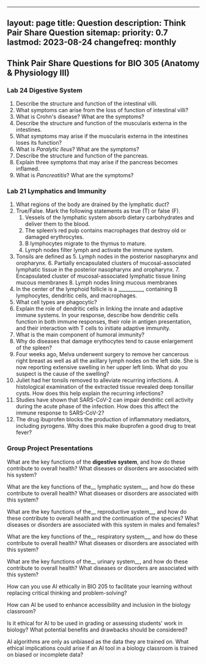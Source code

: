 <!-----



Conversion time: 0.463 seconds.


Using this Markdown file:

1. Paste this output into your source file.
2. See the notes and action items below regarding this conversion run.
3. Check the rendered output (headings, lists, code blocks, tables) for proper
   formatting and use a linkchecker before you publish this page.

Conversion notes:

* Docs to Markdown version 1.0β44
* Mon Apr 07 2025 21:26:33 GMT-0700 (PDT)
* Source doc: Think Pair Share Questions
----->

---
layout: page
title: Question
description: Think Pair Share Question
sitemap:
    priority: 0.7
    lastmod: 2023-08-24
    changefreq: monthly
---


<h2>Think Pair Share Questions for BIO 305 (Anatomy & Physiology III)</h2>


<h3 id="lab-24-digestive-system">Lab 24 Digestive System</h3>


1. Describe the structure and function of the intestinal villi.
2. What symptoms can arise from the loss of function of intestinal villi?
3. What is Crohn's disease? What are the symptoms?
4. Describe the structure and function of the muscularis externa in the intestines. 
5. What symptoms may arise if the muscularis externa in the intestines loses its function?
6. What is _Paralytic Ileus_? What are the symptoms?
7. Describe the structure and function of the pancreas. 
8. Explain three symptoms that may arise if the pancreas becomes inflamed.
9. What is _Pancreatitis_? What are the symptoms?

<h3 id="lab-21-lymphatics-and-immunity">Lab 21 Lymphatics and Immunity</h3>




1. What regions of the body are drained by the lymphatic duct?
2. True/False. Mark the following statements as true (T) or false (F). 
    1. Vessels of the lymphatic system absorb dietary carbohydrates and deliver them to the blood. 
    2. The spleen’s red pulp contains macrophages that destroy old or damaged erythrocytes. 
    3. B lymphocytes migrate to the thymus to mature. 
    4. Lymph nodes filter lymph and activate the immune system.
3. Tonsils are defined as
    5. Lymph nodes in the posterior nasopharynx and oropharynx.
    6. Partially encapsulated clusters of mucosal-associated lymphatic tissue in the posterior nasopharynx and oropharynx.
    7. Encapsulated cluster of mucosal-associated lymphatic tissue lining mucous membranes
    8. Lymph nodes lining mucous membranes
4. In the center of the lymphoid follicle is a __________, containing B lymphocytes, dendritic cells, and macrophages. 
5. What cell types are phagocytic? 
6. Explain the role of dendritic cells in linking the innate and adaptive immune systems. In your response, describe how dendritic cells function in both immune responses, their role in antigen presentation, and their interaction with T cells to initiate adaptive immunity.
7. What is the main component of humoral immunity? 
8. Why do diseases that damage erythocytes tend to cause enlargement of the spleen? 
9. Four weeks ago, Melva underwent surgery to remove her cancerous right breast as well as all the axillary lymph nodes on the left side. She is now reporting extensive swelling in her upper left limb. What do you suspect is the cause of the swelling?
10. Juliet had her tonsils removed to alleviate recurring infections. A histological examination of the extracted tissue revealed deep tonsillar cysts. How does this help explain the recurring infections?
11. Studies have shown that SARS-CoV-2 can impair dendritic cell activity during the acute phase of the infection. How does this affect the immune response to SARS-CoV-2?
12. The drug ibuprofen blocks the production of inflammatory mediators, including pyrogens. Why does this make ibuprofen a good drug to treat fever?

<h3 id="group-project-presentations">Group Project Presentations</h3>


What are the key functions of the __digestive system__, and how do these contribute to overall health? What diseases or disorders are associated with his system?

What are the key functions of the__ lymphatic system__, and how do these contribute to overall health? What diseases or disorders are associated with this system?

What are the key functions of the__ reproductive system__, and how do these contribute to overall health and the continuation of the species? What diseases or disorders are associated with this system in males and females?

What are the key functions of the__ respiratory system__, and how do these contribute to overall health? What diseases or disorders are associated with this system?

What are the key functions of the__ urinary system__, and how do these contribute to overall health? What diseases or disorders are associated with this system?

How can you use AI ethically in BIO 205 to facilitate your learning without replacing critical thinking and problem-solving?

How can AI be used to enhance accessibility and inclusion in the biology classroom?

Is it ethical for AI to be used in grading or assessing students' work in biology? What potential benefits and drawbacks should be considered?

AI algorithms are only as unbiased as the data they are trained on. What ethical implications could arise if an AI tool in a biology classroom is trained on biased or incomplete data?
